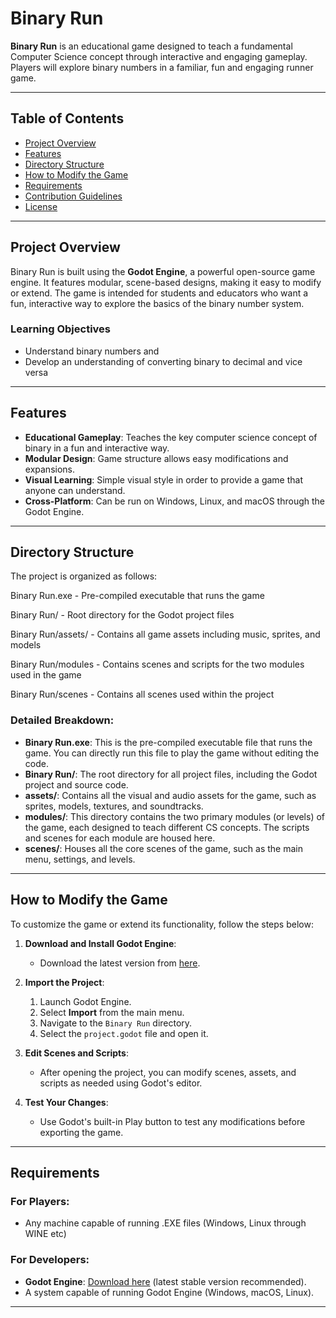 # Binary Run

**Binary Run** is an educational game designed to teach a fundamental Computer Science concept through interactive and engaging gameplay. Players will explore binary numbers in a familiar, fun  and engaging runner game.

---

## Table of Contents

- [Project Overview](#project-overview)
- [Features](#features)
- [Directory Structure](#directory-structure)
- [How to Modify the Game](#how-to-modify-the-game)
- [Requirements](#requirements)
- [Contribution Guidelines](#contribution-guidelines)
- [License](#license)

---

## Project Overview

Binary Run is built using the **Godot Engine**, a powerful open-source game engine. It features modular, scene-based designs, making it easy to modify or extend. The game is intended for students and educators who want a fun, interactive way to explore the basics of the binary number system.

### Learning Objectives
- Understand binary numbers and
- Develop an understanding of converting binary to decimal and vice versa

---

## Features

- **Educational Gameplay**: Teaches the key computer science concept of binary in a fun and interactive way.
- **Modular Design**: Game structure allows easy modifications and expansions.
- **Visual Learning**: Simple visual style in order to provide a game that anyone can understand.
- **Cross-Platform**: Can be run on Windows, Linux, and macOS through the Godot Engine.

---

## Directory Structure

The project is organized as follows:

Binary Run.exe - Pre-compiled executable that runs the game 

Binary Run/ - Root directory for the Godot project files 

Binary Run/assets/ - Contains all game assets including music, sprites, and models

Binary Run/modules - Contains scenes and scripts for the two modules used in the game

Binary Run/scenes - Contains all scenes used within the project



### Detailed Breakdown:

- **Binary Run.exe**: This is the pre-compiled executable file that runs the game. You can directly run this file to play the game without editing the code.
- **Binary Run/**: The root directory for all project files, including the Godot project and source code.
- **assets/**: Contains all the visual and audio assets for the game, such as sprites, models, textures, and soundtracks.
- **modules/**: This directory contains the two primary modules (or levels) of the game, each designed to teach different CS concepts. The scripts and scenes for each module are housed here.
- **scenes/**: Houses all the core scenes of the game, such as the main menu, settings, and levels.

---

## How to Modify the Game

To customize the game or extend its functionality, follow the steps below:

1. **Download and Install Godot Engine**:
   - Download the latest version from [here](https://godotengine.org/download).
   
2. **Import the Project**:
   1. Launch Godot Engine.
   2. Select **Import** from the main menu.
   3. Navigate to the `Binary Run` directory.
   4. Select the `project.godot` file and open it.

3. **Edit Scenes and Scripts**:
   - After opening the project, you can modify scenes, assets, and scripts as needed using Godot's editor.

4. **Test Your Changes**:
   - Use Godot's built-in Play button to test any modifications before exporting the game.

---

## Requirements

### For Players:

- Any machine capable of running .EXE files (Windows, Linux through WINE etc)


### For Developers:

- **Godot Engine**: [Download here](https://godotengine.org/download) (latest stable version recommended).
- A system capable of running Godot Engine (Windows, macOS, Linux).

---